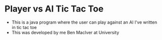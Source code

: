 # Player vs AI Tic Tac Toe
* This is a java program where the user can play against an AI I've written in tic tac toe
* This was developed by me Ben MacIver at University
